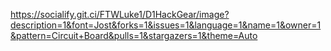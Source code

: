 https://socialify.git.ci/FTWLuke1/D1HackGear/image?description=1&font=Jost&forks=1&issues=1&language=1&name=1&owner=1&pattern=Circuit+Board&pulls=1&stargazers=1&theme=Auto
